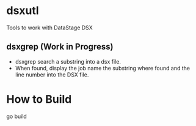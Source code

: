 # dsxutl
Tools to work with DataStage DSX

## dsxgrep (Work in Progress)
- dsxgrep search a substring into a dsx file.
- When found, display the job name the substring where found and the line number into the DSX file.

# How to Build
go build

